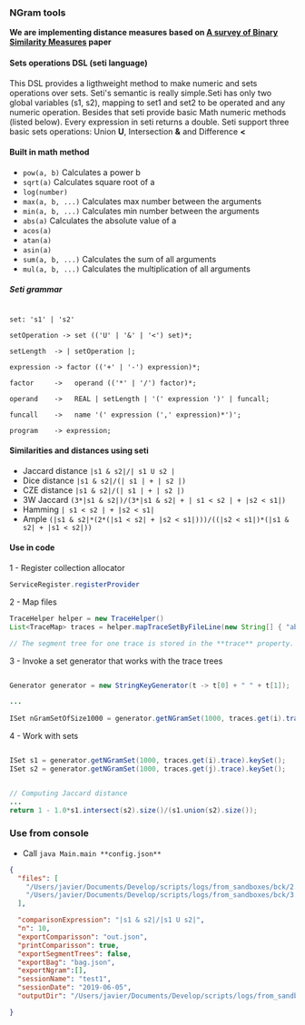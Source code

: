 
### NGram tools


**We are implementing distance measures based on [A survey of Binary Similarity Measures](http://citeseerx.ist.psu.edu/viewdoc/download?doi=10.1.1.352.6123&rep=rep1&type=pdf) paper**

#### Sets operations DSL (seti language)

This DSL provides a ligthweight method to make numeric and sets operations over sets. Seti's semantic is really simple.Seti has only two global variables (s1, s2), mapping to set1 and set2 to be operated and any numeric operation. 
Besides that seti provide basic Math numeric methods (listed below). Every expression in seti returns a double. Seti support three basic sets operations: Union **U**, Intersection **&** and Difference **<**

#### Built in math method
 -  ```pow(a, b)``` Calculates a power b
 - ```sqrt(a)``` Calculates square root of a
 - ```log(number)```
 - ```max(a, b, ...)``` Calculates max number between the arguments
 - ```min(a, b, ...)``` Calculates min number between the arguments
 - ```abs(a)``` Calculates the absolute value of a
 - ```acos(a)```
 - ```atan(a)```
 - ```asin(a)```
 - ```sum(a, b, ...)``` Calculates the sum of all arguments
 - ```mul(a, b, ...)``` Calculates the multiplication of all arguments
##### Seti grammar
```

set: 's1' | 's2'

setOperation -> set (('U' | '&' | '<') set)*;

setLength  -> | setOperation |;

expression -> factor (('+' | '-') expression)*;

factor	   ->	operand (('*' | '/') factor)*;

operand	   ->	REAL | setLength | '(' expression ')' | funcall;

funcall    ->   name '(' expression (',' expression)*')';

program	   -> expression;
```

#### Similarities and distances using seti

- Jaccard distance ``` |s1 & s2|/| s1 U s2 | ```
- Dice distance ``` |s1 & s2|/(| s1 | + | s2 |) ```
- CZE distance ``` |s1 & s2|/(| s1 | + | s2 |) ```
- 3W Jaccard ``` (3*|s1 & s2|)/(3*|s1 & s2| + | s1 < s2 | + |s2 < s1|) ```
- Hamming ```| s1 < s2 | + |s2 < s1| ```
- Ample ```(|s1 & s2|*(2*(|s1 < s2| + |s2 < s1|)))/((|s2 < s1|)*(|s1 & s2| + |s1 < s2|))```

#### Use in code

1 - Register collection allocator

```java
ServiceRegister.registerProvider
```

2 - Map files
```java
TraceHelper helper = new TraceHelper()
List<TraceMap> traces = helper.mapTraceSetByFileLine(new String[] { "absolute_path1.txt", "absolute_path2.txt"}, true);

// The segment tree for one trace is stored in the **trace** property.

```



3 - Invoke a set generator that works with the trace trees

```java

Generator generator = new StringKeyGenerator(t -> t[0] + " " + t[1]);

...
 
ISet nGramSetOfSize1000 = generator.getNGramSet(1000, traces.get(i).trace)


```

4 - Work with sets

```java

ISet s1 = generator.getNGramSet(1000, traces.get(i).trace).keySet();
ISet s2 = generator.getNGramSet(1000, traces.get(j).trace).keySet();


// Computing Jaccard distance
...
return 1 - 1.0*s1.intersect(s2).size()/(s1.union(s2).size());

```

### Use from console

- Call ```java Main.main **config.json**```

```json
{
  "files": [
    "/Users/javier/Documents/Develop/scripts/logs/from_sandboxes/bck/2.n",
    "/Users/javier/Documents/Develop/scripts/logs/from_sandboxes/bck/3.n"
  ],

  "comparisonExpression": "|s1 & s2|/|s1 U s2|",
  "n": 10,
  "exportComparisson": "out.json",
  "printComparisson": true,
  "exportSegmentTrees": false,
  "exportBag": "bag.json",
  "exportNgram":[],
  "sessionName": "test1",
  "sessionDate": "2019-06-05",
  "outputDir": "/Users/javier/Documents/Develop/scripts/logs/from_sandboxes/tool_result"

}

```
